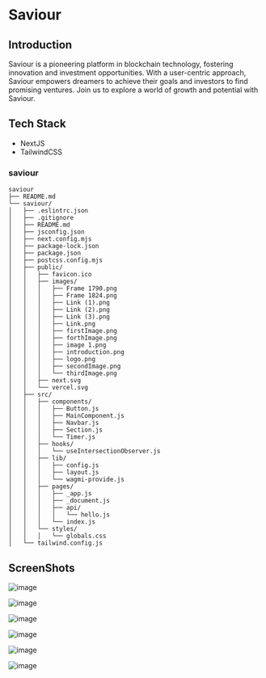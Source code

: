 # Saviour

## Introduction

Saviour is a pioneering platform in blockchain technology, fostering innovation and investment opportunities. With a user-centric approach, Saviour empowers dreamers to achieve their goals and investors to find promising ventures. Join us to explore a world of growth and potential with Saviour.

## Tech Stack
- NextJS
- TailwindCSS

### saviour
```
saviour
├── README.md
└── saviour/
│   ├── .eslintrc.json
│   ├── .gitignore
│   ├── README.md
│   ├── jsconfig.json
│   ├── next.config.mjs
│   ├── package-lock.json
│   ├── package.json
│   ├── postcss.config.mjs
│   ├── public/
│   │   ├── favicon.ico
│   │   ├── images/
│   │   │   ├── Frame 1790.png
│   │   │   ├── Frame 1824.png
│   │   │   ├── Link (1).png
│   │   │   ├── Link (2).png
│   │   │   ├── Link (3).png
│   │   │   ├── Link.png
│   │   │   ├── firstImage.png
│   │   │   ├── forthImage.png
│   │   │   ├── image 1.png
│   │   │   ├── introduction.png
│   │   │   ├── logo.png
│   │   │   ├── secondImage.png
│   │   │   └── thirdImage.png
│   │   ├── next.svg
│   │   └── vercel.svg
│   ├── src/
│   │   ├── components/
│   │   │   ├── Button.js
│   │   │   ├── MainComponent.js
│   │   │   ├── Navbar.js
│   │   │   ├── Section.js
│   │   │   └── Timer.js
│   │   ├── hooks/
│   │   │   └── useIntersectionObserver.js
│   │   ├── lib/
│   │   │   ├── config.js
│   │   │   ├── layout.js
│   │   │   └── wagmi-provide.js
│   │   ├── pages/
│   │   │   ├── _app.js
│   │   │   ├── _document.js
│   │   │   ├── api/
│   │   │   │   └── hello.js
│   │   │   └── index.js
│   │   └── styles/
│   │   │   └── globals.css
│   └── tailwind.config.js
```


## ScreenShots
![image](https://github.com/itiaditi/Saviour/assets/154405714/ae367764-4eb8-4a1f-bda2-80eef83e7d34)

![image](https://github.com/itiaditi/Saviour/assets/154405714/23b9210a-ed32-4b68-8d93-775c6fd13595)

![image](https://github.com/itiaditi/Saviour/assets/154405714/1e578b91-1bf8-4149-ba4d-eb10cf4f6288)

![image](https://github.com/itiaditi/Saviour/assets/154405714/38a53178-a3c5-4b73-b28d-18d4d7dc2f96)

![image](https://github.com/itiaditi/Saviour/assets/154405714/120e58b6-e61f-4558-8237-1dd5b9a8afbf)

![image](https://github.com/itiaditi/Saviour/assets/154405714/604018d1-77c9-4a9c-9984-f229cd75605a)







